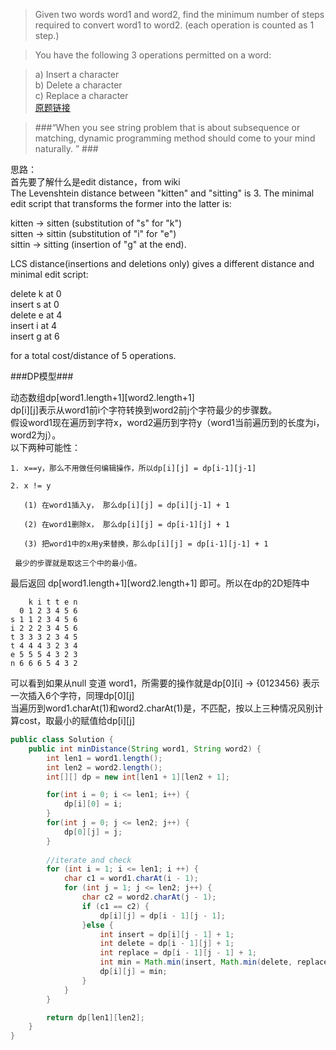 > Given two words word1 and word2, find the minimum number of steps required to convert word1 to word2. (each operation is counted as 1 step.)  

> You have the following 3 operations permitted on a word:  

> a) Insert a character  
> b) Delete a character  
> c) Replace a character     
>  [原题链接](https://oj.leetcode.com/problems/edit-distance/)  


> ###“When you see string problem that is about subsequence or matching, dynamic programming method should come to your mind naturally. ” ###  


思路：  
首先要了解什么是edit distance，from wiki  
The Levenshtein distance between "kitten" and "sitting" is 3. The minimal edit script that transforms the former into the latter is:  

kitten → sitten (substitution of "s" for "k")  
sitten → sittin (substitution of "i" for "e")  
sittin → sitting (insertion of "g" at the end).  

LCS distance(insertions and deletions only) gives a different distance and minimal edit script:  

delete k at 0  
insert s at 0  
delete e at 4  
insert i at 4  
insert g at 6  

for a total cost/distance of 5 operations.   

###DP模型###   
  
动态数组dp[word1.length+1][word2.length+1]  
dp[i][j]表示从word1前i个字符转换到word2前j个字符最少的步骤数。  
假设word1现在遍历到字符x，word2遍历到字符y（word1当前遍历到的长度为i，word2为j）。  
以下两种可能性：  

```
1. x==y，那么不用做任何编辑操作，所以dp[i][j] = dp[i-1][j-1]  

2. x != y  

   (1) 在word1插入y， 那么dp[i][j] = dp[i][j-1] + 1  

   (2) 在word1删除x， 那么dp[i][j] = dp[i-1][j] + 1  

   (3) 把word1中的x用y来替换，那么dp[i][j] = dp[i-1][j-1] + 1  

 最少的步骤就是取这三个中的最小值。  
```

最后返回 dp[word1.length+1][word2.length+1] 即可。所以在dp的2D矩阵中 

```
    k i t t e n
  0 1 2 3 4 5 6 
s 1 1 2 3 4 5 6 
i 2 2 2 3 4 5 6 
t 3 3 3 2 3 4 5 
t 4 4 4 3 2 3 4 
e 5 5 5 4 3 2 3 
n 6 6 6 5 4 3 2 
```

可以看到如果从null 变道 word1，所需要的操作就是dp[0][i] -> {0123456} 表示一次插入6个字符，同理dp[0][j]  
当遍历到word1.charAt(1)和word2.charAt(1)是，不匹配，按以上三种情况风别计算cost，取最小的赋值给dp[i][j]  

```java
public class Solution {
    public int minDistance(String word1, String word2) {
    	int len1 = word1.length();
    	int len2 = word2.length();
    	int[][] dp = new int[len1 + 1][len2 + 1];

    	for(int i = 0; i <= len1; i++) {
    		dp[i][0] = i;
    	}
    	for(int j = 0; j <= len2; j++) {
    		dp[0][j] = j;
    	}
    	
    	//iterate and check
    	for (int i = 1; i <= len1; i ++) {
    		char c1 = word1.charAt(i - 1);
    		for (int j = 1; j <= len2; j++) {
    			char c2 = word2.charAt(j - 1);
    			if (c1 == c2) {
    				dp[i][j] = dp[i - 1][j - 1];
    			}else {
    				int insert = dp[i][j - 1] + 1;
    				int delete = dp[i - 1][j] + 1;
    				int replace = dp[i - 1][j - 1] + 1;
    				int min = Math.min(insert, Math.min(delete, replace));
    				dp[i][j] = min;
     			}
    		}
    	}

    	return dp[len1][len2];
    }
}
```